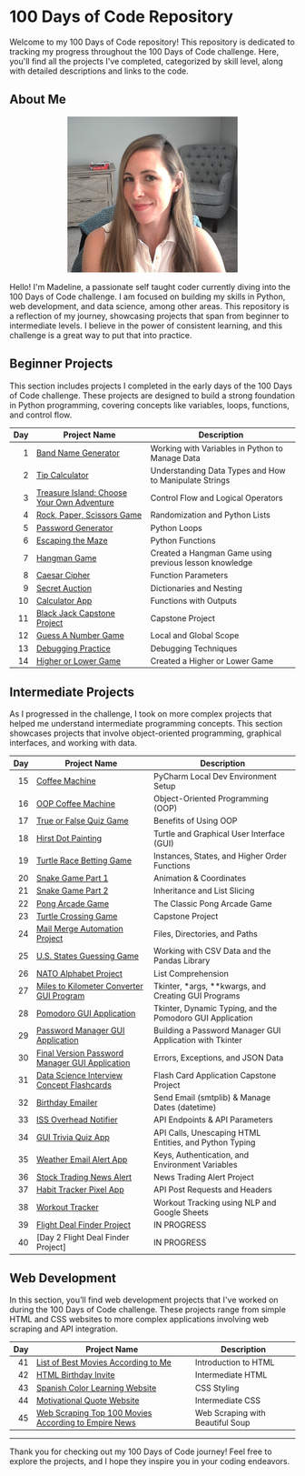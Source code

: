 # 100 Days of Code Repository

Welcome to my 100 Days of Code repository! This repository is dedicated to tracking my progress throughout the 100 Days of Code challenge. Here, you'll find all the projects I've completed, categorized by skill level, along with detailed descriptions and links to the code.

## About Me

<center>
<img src="Madeline.jpg" width="300"/>
</center>


Hello! I'm Madeline, a passionate self taught coder currently diving into the 100 Days of Code challenge. I am focused on building my skills in Python, web development, and data science, among other areas. This repository is a reflection of my journey, showcasing projects that span from beginner to intermediate levels. I believe in the power of consistent learning, and this challenge is a great way to put that into practice.

## Beginner Projects

This section includes projects I completed in the early days of the 100 Days of Code challenge. These projects are designed to build a strong foundation in Python programming, covering concepts like variables, loops, functions, and control flow.

| Day | Project Name | Description |
|----:|--------------|-------------|
| 1   | [Band Name Generator](Day01-Band_Name_Generator) | Working with Variables in Python to Manage Data |
| 2   | [Tip Calculator](https://github.com/madelinecambo/100_Days_Of_Code_Python/tree/master/Day02-Tip_Calculator) | Understanding Data Types and How to Manipulate Strings |
| 3   | [Treasure Island: Choose Your Own Adventure](https://github.com/madelinecambo/100_Days_Of_Code_Python/tree/master/Day03-Treasure_Island_Game) | Control Flow and Logical Operators |
| 4   | [Rock, Paper, Scissors Game](https://github.com/madelinecambo/100_Days_Of_Code_Python/tree/master/Day04-Rock_Paper_Scissors_Game) | Randomization and Python Lists |
| 5   | [Password Generator](https://github.com/madelinecambo/100_Days_Of_Code_Python/tree/master/Day05-Password_Generator) | Python Loops |
| 6   | [Escaping the Maze](https://github.com/madelinecambo/100_Days_Of_Code_Python/tree/master/Day06-Maze_Navigator) | Python Functions |
| 7   | [Hangman Game](https://github.com/madelinecambo/100_Days_Of_Code_Python/tree/master/Day07-Hangman) | Created a Hangman Game using previous lesson knowledge |
| 8   | [Caesar Cipher](https://github.com/madelinecambo/100_Days_Of_Code_Python/tree/master/Day08-Caesar-Cipher) | Function Parameters |
| 9   | [Secret Auction](https://github.com/madelinecambo/100_Days_Of_Code_Python/tree/master/Day09-Silent_Auction) | Dictionaries and Nesting |
| 10  | [Calculator App](https://github.com/madelinecambo/100_Days_Of_Code_Python/tree/master/Day10-Calculator_App) | Functions with Outputs |
| 11  | [Black Jack Capstone Project](https://github.com/madelinecambo/100_Days_Of_Code_Python/tree/master/Day11-BlackJack) | Capstone Project |
| 12  | [Guess A Number Game](https://github.com/madelinecambo/100_Days_Of_Code_Python/blob/master/Day12-Number_Guessing_Game/readme.md) | Local and Global Scope |
| 13  | [Debugging Practice](https://github.com/madelinecambo/100_Days_Of_Code_Python/tree/master/Day13-Debugging) | Debugging Techniques |
| 14  | [Higher or Lower Game](https://github.com/madelinecambo/100_Days_Of_Code_Python/blob/master/Day14-Higher_Lower_Game/readme.md) | Created a Higher or Lower Game |

## Intermediate Projects

As I progressed in the challenge, I took on more complex projects that helped me understand intermediate programming concepts. This section showcases projects that involve object-oriented programming, graphical interfaces, and working with data.

| Day | Project Name | Description |
|----:|--------------|-------------|
| 15  | [Coffee Machine](https://github.com/madelinecambo/100_Days_Of_Code_Python/tree/master/Day15-Coffee_Machine) | PyCharm Local Dev Environment Setup |
| 16  | [OOP Coffee Machine](https://github.com/madelinecambo/100_Days_Of_Code_Python/tree/master/Day16-OOP_Coffee_Machine) | Object-Oriented Programming (OOP) |
| 17  | [True or False Quiz Game](https://github.com/madelinecambo/100_Days_Of_Code_Python/tree/master/Day17-True_or_False_Quiz_Game) | Benefits of Using OOP |
| 18  | [Hirst Dot Painting](https://github.com/madelinecambo/100_Days_Of_Code_Python/tree/master/Day18-Hirst_Painting_Project) | Turtle and Graphical User Interface (GUI) |
| 19  | [Turtle Race Betting Game](https://github.com/madelinecambo/100_Days_Of_Code_Python/tree/master/Day19-Etch-A-Sketch_and_Turtle_Races) | Instances, States, and Higher Order Functions |
| 20  | [Snake Game Part 1](https://github.com/madelinecambo/100_Days_Of_Code_Python/tree/master/Day20-Snake_Game-Part1) | Animation & Coordinates |
| 21  | [Snake Game Part 2](https://github.com/madelinecambo/100_Days_Of_Code_Python/tree/master/Day21-Snake_Game-Part2) | Inheritance and List Slicing |
| 22  | [Pong Arcade Game](https://github.com/madelinecambo/100_Days_Of_Code_Python/tree/master/Day22-Pong_Arcade_Game) | The Classic Pong Arcade Game |
| 23  | [Turtle Crossing Game](https://github.com/madelinecambo/100_Days_Of_Code_Python/tree/master/Day23-Turtle_Crossing_Capstone) | Capstone Project |
| 24  | [Mail Merge Automation Project](https://github.com/madelinecambo/100_Days_Of_Code_Python/tree/master/Day24-Mail_Merge_Project) | Files, Directories, and Paths |
| 25  | [U.S. States Guessing Game](https://github.com/madelinecambo/100_Days_Of_Code_Python/tree/master/Day25-US_State_Naming_Game) | Working with CSV Data and the Pandas Library |
| 26  | [NATO Alphabet Project](https://github.com/madelinecambo/100_Days_Of_Code_Python/tree/master/Day26-NATO_Alphabet_Project) | List Comprehension |
| 27  | [Miles to Kilometer Converter GUI Program](https://github.com/madelinecambo/100_Days_Of_Code_Python/tree/master/Day27-Miles_to_Kilometer_Converter) | Tkinter, *args, **kwargs, and Creating GUI Programs |
| 28  | [Pomodoro GUI Application](https://github.com/madelinecambo/100_Days_Of_Code_Python/tree/master/Day28-Pomodoro_Timer) | Tkinter, Dynamic Typing, and the Pomodoro GUI Application |
| 29  | [Password Manager GUI Application](https://github.com/madelinecambo/100_Days_Of_Code_Python/tree/master/Day29-Password_Manager) | Building a Password Manager GUI Application with Tkinter |
| 30  | [Final Version Password Manager GUI Application](https://github.com/madelinecambo/100_Days_Of_Code_Python/tree/master/Day30-Password-Manager_Final) | Errors, Exceptions, and JSON Data |
| 31  | [Data Science Interview Concept Flashcards](https://github.com/madelinecambo/100_Days_Of_Code_Python/tree/master/Day31-Flash_Cards) | Flash Card Application Capstone Project |
| 32  | [Birthday Emailer](https://github.com/madelinecambo/100_Days_Of_Code_Python/tree/master/Day32-Birthday_Email_Sender) | Send Email (smtplib) & Manage Dates (datetime) |
| 33  | [ISS Overhead Notifier](https://github.com/madelinecambo/100_Days_Of_Code_Python/tree/master/Day33-Overhead_Notifier_Project) | API Endpoints & API Parameters |
| 34  | [GUI Trivia Quiz App](https://github.com/madelinecambo/100_Days_Of_Code_Python/tree/master/Day34-Trivia_Quiz_App) | API Calls, Unescaping HTML Entities, and Python Typing |
| 35  | [Weather Email Alert App](https://github.com/madelinecambo/100_Days_Of_Code_Python/tree/master/Day35-Weather_Email_App) | Keys, Authentication, and Environment Variables |
| 36  | [Stock Trading News Alert](https://github.com/madelinecambo/100_Days_Of_Code_Python/tree/master/Day36-Stock_Trading_News_Alert) | News Trading Alert Project |
| 37  | [Habit Tracker Pixel App](https://github.com/madelinecambo/100_Days_Of_Code_Python/tree/master/Day37-Habit_Tracker) | API Post Requests and Headers |
| 38  | [Workout Tracker](https://github.com/madelinecambo/100_Days_Of_Code_Python/tree/master/Day38-Workout_Tracker) | Workout Tracking using NLP and Google Sheets |
| 39  | [Flight Deal Finder Project](https://github.com/madelinecambo/100_Days_Of_Code_Python/tree/master/Day39-Flight_Deal_Finder) | IN PROGRESS |
| 40  | [Day 2 Flight Deal Finder Project] | IN PROGRESS |

## Web Development

In this section, you’ll find web development projects that I've worked on during the 100 Days of Code challenge. These projects range from simple HTML and CSS websites to more complex applications involving web scraping and API integration.

| Day | Project Name | Description |
|----:|--------------|-------------|
| 41  | [List of Best Movies According to Me](https://github.com/madelinecambo/100_Days_Of_Code_Python/blob/master/Day41-Intro_To_HTML/readme.md) | Introduction to HTML |
| 42  | [HTML Birthday Invite](https://github.com/madelinecambo/100_Days_Of_Code_Python/blob/master/Day42-Intermediate_HTML/readme.md) | Intermediate HTML |
| 43  | [Spanish Color Learning Website](https://github.com/madelinecambo/100_Days_Of_Code_Python/blob/master/Day43-CSS_Styling/readme.md) | CSS Styling |
| 44  | [Motivational Quote Website](https://github.com/madelinecambo/100_Days_Of_Code_Python/blob/master/Day44-Intermediate_CSS/readme.md) | Intermediate CSS |
| 45  | [Web Scraping Top 100 Movies According to Empire News](https://github.com/madelinecambo/100_Days_Of_Code_Python/blob/master/Day45-Web_Scraping/readme.md) | Web Scraping with Beautiful Soup |

---

Thank you for checking out my 100 Days of Code journey! Feel free to explore the projects, and I hope they inspire you in your coding endeavors.
